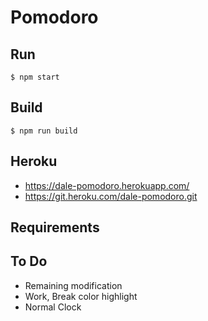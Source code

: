 # Pomodoro

## Run
```
$ npm start
```

## Build
```
$ npm run build
```

## Heroku
- https://dale-pomodoro.herokuapp.com/
- https://git.heroku.com/dale-pomodoro.git


## Requirements

## To Do
- Remaining modification
- Work, Break color highlight
- Normal Clock
